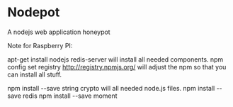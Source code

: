 Nodepot
=======

A nodejs web application honeypot




Note for Raspberry PI:

apt-get install nodejs redis-server will install all needed components.
npm config set registry http://registry.npmjs.org/ will adjust the npm so that you can install
all stuff.

npm install --save string crypto will all needed node.js files.
npm install --save redis
npm install --save moment



